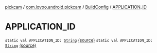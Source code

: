 [pickcam](../../index.md) / [com.lovoo.android.pickcam](../index.md) / [BuildConfig](index.md) / [APPLICATION_ID](./-a-p-p-l-i-c-a-t-i-o-n_-i-d.md)

# APPLICATION_ID

`static val APPLICATION_ID: `[`String`](https://kotlinlang.org/api/latest/jvm/stdlib/kotlin/-string/index.html) [(source)](https://github.com/lovoo/android-pickpic/blob/master/pickcam/build/generated/source/buildConfig/debug/com/lovoo/android/pickcam/BuildConfig.java#L13)
`static val APPLICATION_ID: `[`String`](https://kotlinlang.org/api/latest/jvm/stdlib/kotlin/-string/index.html) [(source)](https://github.com/lovoo/android-pickpic/blob/master/pickcam/build/generated/source/buildConfig/debug/com/lovoo/android/pickcam/BuildConfig.java#L13)